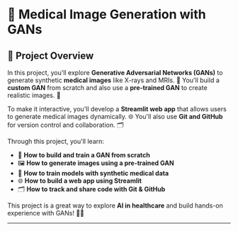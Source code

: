 # 🏥 Medical Image Generation with GANs  

## 🌟 Project Overview  
In this project, you'll explore **Generative Adversarial Networks (GANs)** to generate synthetic **medical images** like X-rays and MRIs. 🏥 You'll build a **custom GAN** from scratch and also use a **pre-trained GAN** to create realistic images. 🎨  

To make it interactive, you'll develop a **Streamlit web app** that allows users to generate medical images dynamically. 🌐 You'll also use **Git and GitHub** for version control and collaboration. 🗂️  

Through this project, you'll learn:  

- 🤖 **How to build and train a GAN from scratch**  
- 🖼️ **How to generate images using a pre-trained GAN**  
- 🏥 **How to train models with synthetic medical data**  
- 🌐 **How to build a web app using Streamlit**  
- 🗂️ **How to track and share code with Git & GitHub**

This project is a great way to explore **AI in healthcare** and build hands-on experience with GANs! 🚀✨  

---